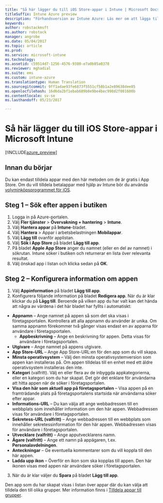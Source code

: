 ```yaml
---
title: "Så här lägger du till iOS Store-appar i Intune | Microsoft Docs"
titleSuffix: Intune Azure preview
description: "Förhandsversion av Intune Azure: Läs mer om att lägga till iOS Store-appar i Intune."
keywords: 
author: robstackmsft
ms.author: robstack
manager: angrobe
ms.date: 05/04/2017
ms.topic: article
ms.prod: 
ms.service: microsoft-intune
ms.technology: 
ms.assetid: c59514d7-1256-4576-9380-e7a0b85a0378
ms.reviewer: mghadial
ms.suite: ems
ms.custom: intune-azure
ms.translationtype: Human Translation
ms.sourcegitcommit: 9ff1adae93fe6873f5551cf58b1a2e89638dee85
ms.openlocfilehash: 16d6da2bf1ebab609b8e9be4bec998d2f081600b
ms.contentlocale: sv-se
ms.lasthandoff: 05/23/2017

---
```


# <a name="how-to-add-ios-store-apps-to-microsoft-intune"></a>Så här lägger du till iOS Store-appar i Microsoft Intune

[!INCLUDE[azure_preview](./includes/azure_preview.md)]

## <a name="before-you-start"></a>Innan du börjar

Du kan endast tilldela appar med den här metoden om de är gratis i App Store. Om du vill tilldela betalappar med hjälp av Intune bör du använda [volyminköpsprogrammet för iOS](vpp-apps-ios.md).


## <a name="step-1---search-for-the-app-in-the-store"></a>Steg 1 – Sök efter appen i butiken

1. Logga in på Azure-portalen.
2. Välj **Fler tjänster** > **Övervakning + hantering** > **Intune**.
3. Välj **Hantera appar** på **Intune**-bladet.
4. Välj **Hantera** > Appar i arbetsbelastningen **Mobilappar**.
5. Välj **Lägg till** ovanför applistan.
6. Välj **Sök i App Store** på bladet **Lägg till app**.
7. På bladet **Apple App Store** anger du namnet (eller en del av namnet) i sökrutan. Intune söker i butiken och returnerar en lista över relevanta resultat.
8. Välj önskad app i listan och klicka sedan på **OK**.

## <a name="step-2---configure-app-information"></a>Steg 2 – Konfigurera information om appen

1. Välj **Appinformation** på bladet **Lägg till app**.
2. Konfigurera följande information på bladet **Redigera app**. När du är klar klickar du på **Lägg till**. Beroende på vilken app du har valt kan det hända att några av värdena i det här bladet har fyllts i automatiskt:
- **Appnamn** – Ange namnet på appen så som det ska visas i företagsportalen. Kontrollera att alla appnamn du använder är unika. Om samma appnamn förekommer två gånger visas endast en av apparna för användare i företagsportalen.
    - **Appbeskrivning** – Ange en beskrivning för appen. Detta visas för användare i företagsportalen.
- **Utgivare** – Ange namnet på appens utgivare.
- **App Store-URL** – Ange App Store-URL:en för den app som du vill skapa.
- **Minsta operativsystem** – Välj den minsta operativsystemversion som appen kan installeras på. Om appen tilldelas till en enhet med ett äldre operativsystem installeras den inte.
- **Kategori** (valfritt). Välj en eller flera av de inbyggda appkategorierna, eller en kategori som du har skapat. Det gör det enklare för användarna att hitta appen när de söker i företagsportalen.
- **Visa den här som aktuell app på företagsportalen** – Visa appen på en framträdande plats på företagsportalens startsida när användarna söker efter appar.
- **Informations-URL** – Du kan välja att ange webbadressen till en webbplats som innehåller information om den här appen. Webbadressen visas för användare i företagsportalen.
- **Sekretess-URL (valfritt)** – Ange webbadressen till en webbplats som innehåller sekretessinformation för den här appen. Webbadressen visas för användare i företagsportalen.
- **Utvecklare (valfritt)** – Ange apputvecklarens namn.
- **Ägare (valfritt)** – Ange ett namn på appägaren, t.ex. **Personalavdelningen**.
- **Anteckningar** – Ge eventuella kommentarer som du vill koppla till den här appen.
- **Ladda upp ikon** – Överför en ikon som ska kopplas till appen. Den här ikonen visas med appen när användare söker i företagsportalen.
3. När du är klar väljer du **Spara** på bladet **Lägg till app**.

Den app som du har skapat visas i listan över appar där du kan välja att tilldela den till olika grupper. Mer information finns i [Tilldela appar till grupper](apps-deploy.md).

